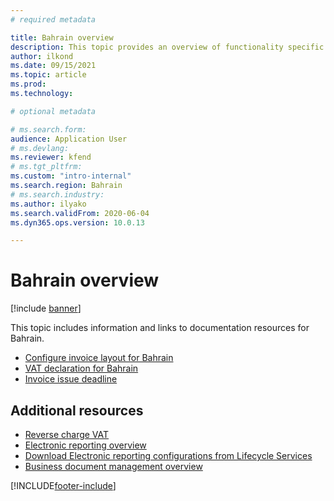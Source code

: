 ```yaml
---
# required metadata

title: Bahrain overview
description: This topic provides an overview of functionality specific to Bahrain. 
author: ilkond
ms.date: 09/15/2021
ms.topic: article
ms.prod: 
ms.technology: 

# optional metadata

# ms.search.form: 
audience: Application User
# ms.devlang: 
ms.reviewer: kfend
# ms.tgt_pltfrm: 
ms.custom: "intro-internal"
ms.search.region: Bahrain
# ms.search.industry: 
ms.author: ilyako
ms.search.validFrom: 2020-06-04
ms.dyn365.ops.version: 10.0.13

---
```


# Bahrain overview

[!include [banner](../includes/banner.md)]

This topic includes information and links to documentation resources for Bahrain.

- [Configure invoice layout for Bahrain](emea-bhr-invoice-layout.md)
- [VAT declaration for Bahrain](emea-bhr-vat-declaration.md)
- [Invoice issue deadline](gcc-invoice-issue-deadline.md)

## Additional resources

- [Reverse charge VAT](emea-reverse-charge.md)
- [Electronic reporting overview](../../fin-ops-core/dev-itpro/analytics/general-electronic-reporting.md)
- [Download Electronic reporting configurations from Lifecycle Services](../../fin-ops-core/dev-itpro/analytics/download-electronic-reporting-configuration-lcs.md)
- [Business document management overview](../../fin-ops-core/dev-itpro/analytics/er-business-document-management.md)


[!INCLUDE[footer-include](../../includes/footer-banner.md)]
